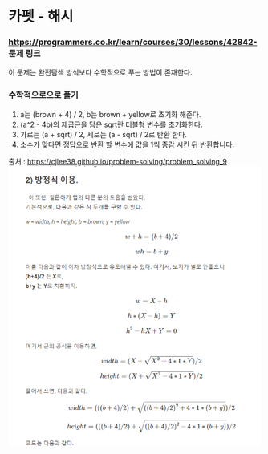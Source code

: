 # 카펫 - 해시

### https://programmers.co.kr/learn/courses/30/lessons/42842- 문제 링크

이 문제는 완전탐색 방식보다 수학적으로 푸는 방법이 존재한다.

### 수학적으로으로 풀기
1. a는 (brown + 4) / 2, b는 brown + yellow로 초기화 해준다. 
2. (a^2 - 4b)의 제곱근을 담은 sqrt란 더블형 변수를 초기화한다.
3. 가로는 (a + sqrt) / 2, 세로는 (a - sqrt) / 2로 반환 한다.
4. 소수가 맞다면 정답으로 반환 할 변수에 값을 1씩 증감 시킨 뒤 반환합니다.

출처 : https://cjlee38.github.io/problem-solving/problem_solving_9
![img.png](img.png)
